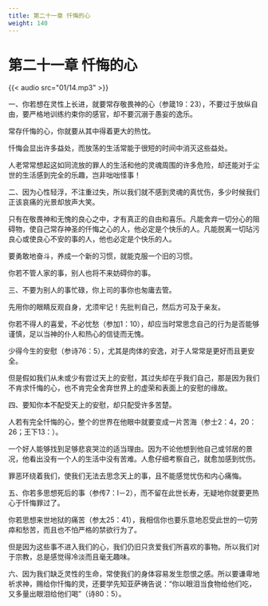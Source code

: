 ```yaml
---
title: 第二十一章 忏悔的心
weight: 140
---
```

# 第二十一章 忏悔的心

{{< audio src="01/14.mp3" >}}

一、你若想在灵性上长进，就要常存敬畏神的心（参箴19：23），不要过于放纵自由，要严格地训练约束你的感官，却不要沉溺于愚妄的逸乐。

常存仟悔的心，你就要从其中得着更大的热忱。

忏悔会显出许多益处，而放荡的生活常能于很短的时间中消灭这些益处。

人老常常想起这如同流放的罪人的生活和他的灵魂周围的许多危险，却还能对于尘世的生活感到完全的乐趣，岂非咄咄怪事！

二、因为心性轻浮，不注重过失，所以我们就不感到灵魂的真忧伤，多少时候我们正该哀痛的光景却放声大笑。

只有在敬畏神和无愧的良心之中，才有真正的自由和喜乐。凡能舍弃一切分心的阻碍物，使自己常存神圣的仟悔之心的人，他必定是个快乐的人。凡能脱离一切玷污良心或使良心不安的事的人，他也必定是个快乐的人。

要勇敢地奋斗，养成一个新的习惯，就能克服一个旧的习惯。

你若不管人家的事，别人也将不来妨碍你的事。

三、不要为别人的事忙碌，你上司的事你也匆庸去管。

先用你的眼睛反观自身，尤须牢记！先批判自己，然后方可及于亲友。

你若不得人的喜爱，不必忧愁（参加1：10），却应当时常思念自己的行为是否能够谨慎，足以当神的仆人和热心的信徒而无愧。

少得今生的安慰（参诗76：5），尤其是肉体的安逸，对于人常常是更好而且更安全。

但是假如我们从未或少有尝过天上的安慰，其过失却在乎我们自己，那是因为我们不肯求忏悔的心，也不肯完全舍弃世界上的虚荣和表面上的安慰的缘故。

四、要知你本不配受天上的安慰，却只配受许多苦楚。

人若有完全忏悔的心，整个的世界在他眼中就要变成一片苦海（参士2：4，20：26；王下13：）。

一个好人能够找到足够悲哀哭泣的适当理由。因为不论他想到他自己或邻居的景况，他看出没有一个人的生活中没有苦难。人愈仔细考察自己，就愈加感到忧伤。

罪恶环绕着我们，使我们无法去思念天上的事，且不能感觉忧伤和内心痛悔。

五、你若多思想死后的事（参传7：l－2），而不留在此世长寿，无疑地你就要更热心于忏悔罪过了。

你若思想来世地狱的痛苦（参太25：41），我相信你也要乐意地忍受此世的一切劳瘁和愁苦，而且也不怕严格的禁欲行为了。

但是因为这些事不进入我们的心，我们仍旧只贪爱我们所喜欢的事物。所以我们对于宗教，总是感觉得冷淡而且毫无趣味。

六、因为我们缺乏灵性的生命，常使我们的身体容易发生怨恨之感。所以要谦卑地祈求神，赐给你忏悔的灵，还要学先知亚萨祷告说：“你以眼泪当食物给他们吃，又多量出眼泪给他们喝”（诗80：5）。

